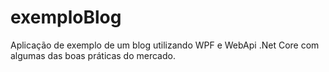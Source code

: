 # exemploBlog
Aplicação de exemplo de um blog utilizando WPF e WebApi .Net Core com algumas das boas práticas do mercado.
